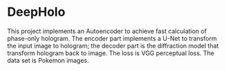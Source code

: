 # DeepHolo
This project implements an Autoencoder to achieve fast calculation of phase-only hologram. The encoder part implements a U-Net to transform the input image to hologram; the decoder part is the diffraction model that transform hologram back to image. The loss is VGG perceptual loss. The data set is Pokemon images.
